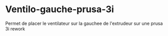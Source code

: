 Ventilo-gauche-prusa-3i
=======================

Permet de placer le ventilateur sur la gauchee de l'extrudeur sur une prusa 3i rework

